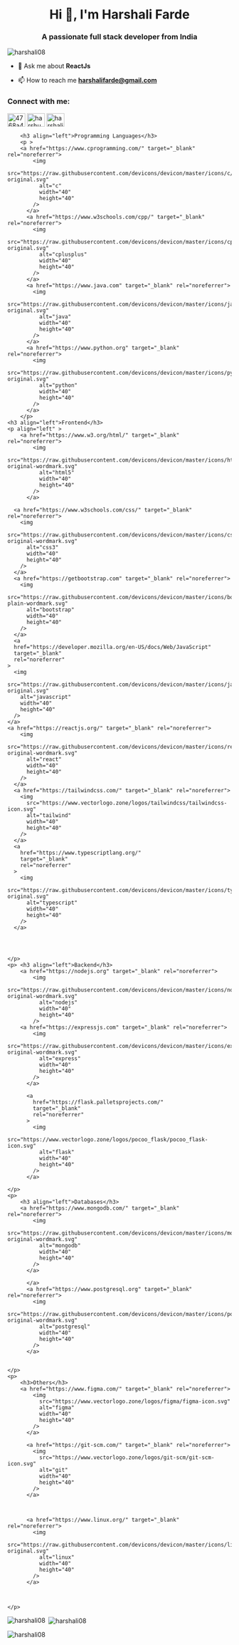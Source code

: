 <h1 align="center">Hi 👋, I'm Harshali Farde</h1>
<h3 align="center">A passionate full stack developer from India</h3>

<p align="left"> <img src="https://komarev.com/ghpvc/?username=harshali08&label=Profile%20views&color=0e75b6&style=flat" alt="harshali08" /> </p>

- 💬 Ask me about **ReactJs**

- 📫 How to reach me **harshalifarde@gmail.com**

<h3 align="left">Connect with me:</h3>
<p align="left">
<a href="https://linkedin.com/in/4768a421a/" target="blank"><img align="center" src="https://raw.githubusercontent.com/rahuldkjain/github-profile-readme-generator/master/src/images/icons/Social/linked-in-alt.svg" alt="4768a421a/" height="30" width="40" /></a>
<a href="https://www.leetcode.com/harshu8102" target="blank"><img align="center" src="https://raw.githubusercontent.com/rahuldkjain/github-profile-readme-generator/master/src/images/icons/Social/leet-code.svg" alt="harshu8102" height="30" width="40" /></a>
<a href="https://auth.geeksforgeeks.org/user/harshalifarde" target="blank"><img align="center" src="https://raw.githubusercontent.com/rahuldkjain/github-profile-readme-generator/master/src/images/icons/Social/geeks-for-geeks.svg" alt="harshalifarde" height="30" width="40" /></a>
</p>

  <div>
       
        <h3 align="left">Programming Languages</h3>
        <p >
        <a href="https://www.cprogramming.com/" target="_blank" rel="noreferrer">
            <img
              src="https://raw.githubusercontent.com/devicons/devicon/master/icons/c/c-original.svg"
              alt="c"
              width="40"
              height="40"
            />
          </a>
          <a href="https://www.w3schools.com/cpp/" target="_blank" rel="noreferrer">
            <img
              src="https://raw.githubusercontent.com/devicons/devicon/master/icons/cplusplus/cplusplus-original.svg"
              alt="cplusplus"
              width="40"
              height="40"
            />
          </a>
          <a href="https://www.java.com" target="_blank" rel="noreferrer">
            <img
              src="https://raw.githubusercontent.com/devicons/devicon/master/icons/java/java-original.svg"
              alt="java"
              width="40"
              height="40"
            />
          </a>
          <a href="https://www.python.org" target="_blank" rel="noreferrer">
            <img
              src="https://raw.githubusercontent.com/devicons/devicon/master/icons/python/python-original.svg"
              alt="python"
              width="40"
              height="40"
            />
          </a>
        </p>
    <h3 align="left">Frontend</h3>
    <p align="left" >
        <a href="https://www.w3.org/html/" target="_blank" rel="noreferrer">
            <img
              src="https://raw.githubusercontent.com/devicons/devicon/master/icons/html5/html5-original-wordmark.svg"
              alt="html5"
              width="40"
              height="40"
            />
          </a>
          
      <a href="https://www.w3schools.com/css/" target="_blank" rel="noreferrer">
        <img
          src="https://raw.githubusercontent.com/devicons/devicon/master/icons/css3/css3-original-wordmark.svg"
          alt="css3"
          width="40"
          height="40"
        />
      </a>
      <a href="https://getbootstrap.com" target="_blank" rel="noreferrer">
        <img
          src="https://raw.githubusercontent.com/devicons/devicon/master/icons/bootstrap/bootstrap-plain-wordmark.svg"
          alt="bootstrap"
          width="40"
          height="40"
        />
      </a>
      <a
      href="https://developer.mozilla.org/en-US/docs/Web/JavaScript"
      target="_blank"
      rel="noreferrer"
    >
      <img
        src="https://raw.githubusercontent.com/devicons/devicon/master/icons/javascript/javascript-original.svg"
        alt="javascript"
        width="40"
        height="40"
      />
    </a>
    <a href="https://reactjs.org/" target="_blank" rel="noreferrer">
        <img
          src="https://raw.githubusercontent.com/devicons/devicon/master/icons/react/react-original-wordmark.svg"
          alt="react"
          width="40"
          height="40"
        />
      </a>
      <a href="https://tailwindcss.com/" target="_blank" rel="noreferrer">
        <img
          src="https://www.vectorlogo.zone/logos/tailwindcss/tailwindcss-icon.svg"
          alt="tailwind"
          width="40"
          height="40"
        />
      </a>
      <a
        href="https://www.typescriptlang.org/"
        target="_blank"
        rel="noreferrer"
      >
        <img
          src="https://raw.githubusercontent.com/devicons/devicon/master/icons/typescript/typescript-original.svg"
          alt="typescript"
          width="40"
          height="40"
        />
      </a>
      
    
     
     
    </p>
    <p> <h3 align="left">Backend</h3>
        <a href="https://nodejs.org" target="_blank" rel="noreferrer">
            <img
              src="https://raw.githubusercontent.com/devicons/devicon/master/icons/nodejs/nodejs-original-wordmark.svg"
              alt="nodejs"
              width="40"
              height="40"
            />
        <a href="https://expressjs.com" target="_blank" rel="noreferrer">
            <img
              src="https://raw.githubusercontent.com/devicons/devicon/master/icons/express/express-original-wordmark.svg"
              alt="express"
              width="40"
              height="40"
            />
          </a>
          
          <a
            href="https://flask.palletsprojects.com/"
            target="_blank"
            rel="noreferrer"
          >
            <img
              src="https://www.vectorlogo.zone/logos/pocoo_flask/pocoo_flask-icon.svg"
              alt="flask"
              width="40"
              height="40"
            />
          </a>
         
    </p>
    <p>
        <h3 align="left">Databases</h3>
        <a href="https://www.mongodb.com/" target="_blank" rel="noreferrer">
            <img
              src="https://raw.githubusercontent.com/devicons/devicon/master/icons/mongodb/mongodb-original-wordmark.svg"
              alt="mongodb"
              width="40"
              height="40"
            />
          </a>
          
          </a>
          <a href="https://www.postgresql.org" target="_blank" rel="noreferrer">
            <img
              src="https://raw.githubusercontent.com/devicons/devicon/master/icons/postgresql/postgresql-original-wordmark.svg"
              alt="postgresql"
              width="40"
              height="40"
            />
          </a>
         

    </p>
    <p>
        <h3>Others</h3>
        <a href="https://www.figma.com/" target="_blank" rel="noreferrer">
            <img
              src="https://www.vectorlogo.zone/logos/figma/figma-icon.svg"
              alt="figma"
              width="40"
              height="40"
            />
          </a>

          <a href="https://git-scm.com/" target="_blank" rel="noreferrer">
            <img
              src="https://www.vectorlogo.zone/logos/git-scm/git-scm-icon.svg"
              alt="git"
              width="40"
              height="40"
            />
          </a>
          
        
         
          <a href="https://www.linux.org/" target="_blank" rel="noreferrer">
            <img
              src="https://raw.githubusercontent.com/devicons/devicon/master/icons/linux/linux-original.svg"
              alt="linux"
              width="40"
              height="40"
            />
          </a>
          
       

    </p>
<p><img align="left" src="https://github-readme-stats.vercel.app/api/top-langs?username=harshali08&show_icons=true&locale=en&layout=compact" alt="harshali08" /></p>

<p>&nbsp;<img align="center" src="https://github-readme-stats.vercel.app/api?username=harshali08&show_icons=true&locale=en" alt="harshali08" /></p>

<p><img align="center" src="https://github-readme-streak-stats.herokuapp.com/?user=harshali08&" alt="harshali08" /></p>
